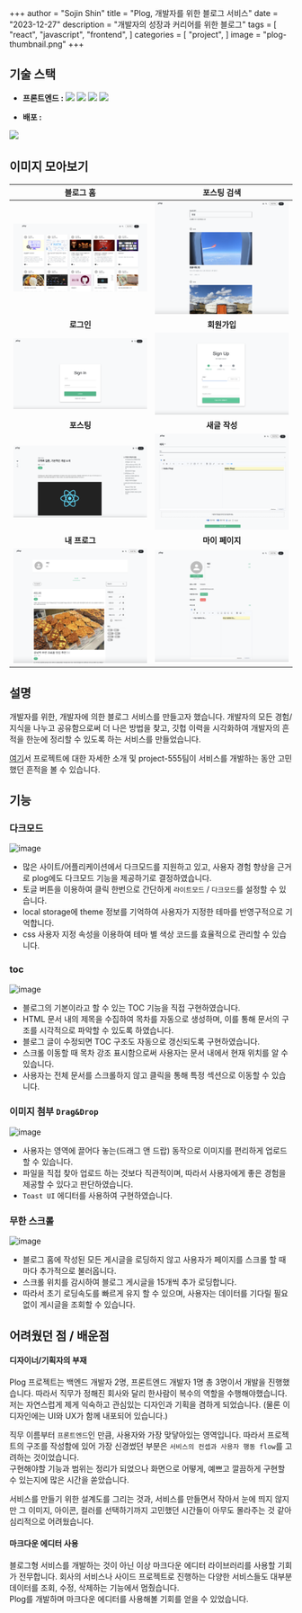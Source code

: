 +++
author = "Sojin Shin"
title = "Plog, 개발자를 위한 블로그 서비스"
date = "2023-12-27"
description = "개발자의 성장과 커리어를 위한 블로그"
tags = [
    "react",
    "javascript",
    "frontend",
]
categories = [
    "project",
]
image = "plog-thumbnail.png"
+++


## 기술 스택
- **프론트엔드 :**
  <img src="https://img.shields.io/badge/typescript-3178C6?style=for-the-badge&logo=typescript&logoColor=white" style="display:inline;">
  <img src="https://img.shields.io/badge/react-61DAFB?style=for-the-badge&logo=react&logoColor=white" style="display:inline;">
  <img src="https://img.shields.io/badge/mui-007FFF?style=for-the-badge&logo=mui&logoColor=white" style="display:inline;">
  <img src="https://img.shields.io/badge/axios-5A29E4?style=for-the-badge&logo=axios&logoColor=white" style="display:inline;">

- **배포 :**
<img src="https://img.shields.io/badge/awsamplify-FF9900?style=for-the-badge&logo=awsamplify&logoColor=white" style="display:inline;">


## 이미지 모아보기

|            블로그 홈             |           포스팅 검색            |
|:----------------------------:|:---------------------------:|
| ![image](plog-thumbnail.png) |  ![image](search_page.png)  |
|          <b>로그인</b>          |         <b>회원가입</b>         |
|     ![image](login.png)      |   ![image](join_page.png)   |
|          <b>포스팅</b>          |        <b>새글 작성</b>         |
|  ![image](posting_page.png)  | ![image](write_posting.png) |
|         <b>내 프로그</b>         |        <b>마이 페이지</b>        |
|     ![image](myplog.png)     |    ![image](mypage.png)     |

## 설명
개발자를 위한, 개발자에 의한 블로그 서비스를 만들고자 했습니다. 개발자의 모든 경험/지식을 나누고 공유함으로써 더 나은 방법을 찾고, 
깃헙 이력을 시각화하여 개발자의 흔적을 한눈에 정리할 수 있도록 하는 서비스를 만들었습니다.  

[여기](https://project-555.github.io/)서 프로젝트에 대한 자세한 소개 및 project-555팀이 서비스를 개발하는 동안 고민했던 흔적을 볼 수 있습니다.


## 기능

### 다크모드
![image](https://plog-file-bucket.s3.ap-northeast-2.amazonaws.com/b3f9e4b2-4260-44b6-a114-bbe58a861678/darkmode.gif)


- 많은 사이트/어플리케이션에서 다크모드를 지원하고 있고, 사용자 경험 향상을 근거로 plog에도 다크모드 기능을 제공하기로 결정하였습니다.
- 토글 버튼을 이용하여 클릭 한번으로 간단하게 `라이트모드` / `다크모드`를 설정할 수 있습니다.
- local storage에 theme 정보를 기억하여 사용자가 지정한 테마를 반영구적으로 기억합니다.
- css 사용자 지정 속성을 이용하여 테마 별 색상 코드를 효율적으로 관리할 수 있습니다.

### toc
![image](https://plog-file-bucket.s3.ap-northeast-2.amazonaws.com/6754f366-dcac-4a74-b037-daaa8f7c1ca6/toc.gif)

- 블로그의 기본이라고 할 수 있는 TOC 기능을 직접 구현하였습니다.
- HTML 문서 내의 제목을 수집하여 목차를 자동으로 생성하며, 이를 통해 문서의 구조를 시각적으로 파악할 수 있도록 하였습니다.
- 블로그 글이 수정되면 TOC 구조도 자동으로 갱신되도록 구현하였습니다.
- 스크롤 이동할 때 목차 강조 표시함으로써 사용자는 문서 내에서 현재 위치를 알 수 있습니다.
- 사용자는 전체 문서를 스크롤하지 않고 클릭을 통해 특정 섹션으로 이동할 수 있습니다.


### 이미지 첨부 `Drag&Drop`
![image](https://plog-file-bucket.s3.ap-northeast-2.amazonaws.com/6754f366-dcac-4a74-b037-daaa8f7c1ca6/toc.gif)

- 사용자는 영역에 끌어다 놓는(드래그 앤 드랍) 동작으로 이미지를 편리하게 업로드할 수 있습니다.
- 파일을 직접 찾아 업로드 하는 것보다 직관적이며, 따라서 사용자에게 좋은 경험을 제공할 수 있다고 판단하였습니다.
- `Toast UI` 에디터를 사용하여 구현하였습니다.


### 무한 스크롤
![image](https://plog-file-bucket.s3.ap-northeast-2.amazonaws.com/6754f366-dcac-4a74-b037-daaa8f7c1ca6/toc.gif)

- 블로그 홈에 작성된 모든 게시글을 로딩하지 않고 사용자가 페이지를 스크롤 할 때마다 추가적으로 불러옵니다.
- 스크롤 위치를 감시하여 블로그 게시글을 15개씩 추가 로딩합니다.
- 따라서 초기 로딩속도를 빠르게 유지 할 수 있으며, 사용자는 데이터를 기다릴 필요 없이 게시글을 조회할 수 있습니다.


## 어려웠던 점 / 배운점

#### 디자이너/기획자의 부재
Plog 프로젝트는 백엔드 개발자 2명, 프론트엔드 개발자 1명 총 3명이서 개발을 진행했습니다. 따라서 직무가 정해진 회사와 달리 한사람이 복수의 역할을 수행해야했습니다.  
저는 자연스럽게 제게 익숙하고 관심있는 디자인과 기획을 겸하게 되었습니다. (물론 이 디자인에는 UI와 UX가 함께 내포되어 있습니다.)

직무 이름부터 `프론트엔드`인 만큼, 사용자와 가장 맞닿아있는 영역입니다.
따라서 프로젝트의 구조를 작성함에 있어 가장 신경썼던 부분은 `서비스의 컨셉과 사용자 행동 flow`를 고려하는 것이었습니다.  
구현해야할 기능과 범위는 정리가 되었으나 화면으로 어떻게, 예쁘고 깔끔하게 구현할 수 있는지에 많은 시간을 쏟았습니다.

서비스를 만들기 위한 설계도를 그리는 것과, 서비스를 만들면서 작아서 눈에 띄지 않지만 그 이미지, 아이콘, 컬러를 선택하기까지 고민했던 시간들이 아무도 몰라주는 것 같아 심리적으로 어려웠습니다. 


#### 마크다운 에디터 사용
블로그형 서비스를 개발하는 것이 아닌 이상 마크다운 에디터 라이브러리를 사용할 기회가 전무합니다. 회사의 서비스나 사이드 프로젝트로 진행하는 다양한 서비스들도 대부분 데이터를 조회, 수정, 삭제하는 기능에서 멈췄습니다.  
Plog를 개발하며 마크다운 에디터를 사용해볼 기회를 얻을 수 있었습니다. 

